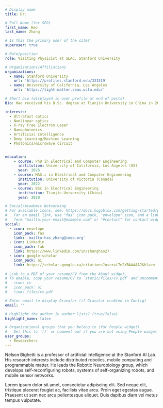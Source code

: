 ```yaml
---
# Display name
title: Dr. 

# Full Name (for SEO)
first_name: Hao
last_name: Zhang

# Is this the primary user of the site?
superuser: true

# Role/position
role: Visiting Physicist at SLAC, Stanford University

# Organizations/Affiliations
organizations:
  - name: Stanford University
    url: 'https://profiles.stanford.edu/331519'
  - name: University of California, Los Angeles
    url: 'https://light-matter.seas.ucla.edu/'

# Short bio (displayed in user profile at end of posts)
Bio: Hao received his B.Sc. degree at Tianjin University in China in 2020 before pursuing his MAS.c degree at the University of Victoria in Canada. He is one of the Quantum BC scholars and the Canada NSERC QC CREATE Scholar. Previously, he worked in RF and microwave engineering and since September 2020, he focused on nonlinear optics and plasmon-enhanced optical trapping. Currently, he is a Ph.D. student at the University of California, Los Angeles, supervised by Dr. Sergio Carbajo, and is also a visiting student at SLAC. In his free time, he likes hiking, playing basketball, astronomical observation, and painting.

interests:
  - Ultrafast optics
  - Nonlinear optics
  - X-ray Free Electron Laser
  - Nanophotonics
  - Artificial Intelligence
  - Deep Learning/Machine Learning
  - Photonics/microwave circuit
  

education:
    - course: PhD in Electrical and Computer Engineering
      institution: University of California, Los Angeles (US)
      year: 2026
    - course: MAS.c in Electrical and Computer Engineering
      institution: University of Victoria (Canada)
      year: 2022
    - course: BSc in Electrical Engineering
      institution: Tianjin University (China)
      year: 2020

# Social/Academic Networking
# For available icons, see: https://docs.hugoblox.com/getting-started/page-builder/#icons
#   For an email link, use "fas" icon pack, "envelope" icon, and a link in the
#   form "mailto:your-email@example.com" or "#contact" for contact widget.
social:
  - icon: envelope
    icon_pack: fas
    link: 'mailto:hao_zhang@ieee.org'
  - icon: Linkedin
    icon_pack: fab
    link: https://www.linkedin.com/in/zhanghao27
  - icon: google-scholar
    icon_pack: ai
    link: https://scholar.google.ca/citations?user=L7n2XRAAAAAJ&hl=en
  
# Link to a PDF of your resume/CV from the About widget.
# To enable, copy your resume/CV to `static/files/cv.pdf` and uncomment the lines below.
# - icon: cv
#   icon_pack: ai
#   link: files/cv.pdf

# Enter email to display Gravatar (if Gravatar enabled in Config)
email: ''

# Highlight the author in author lists? (true/false)
highlight_name: false

# Organizational groups that you belong to (for People widget)
#   Set this to `[]` or comment out if you are not using People widget.
user_groups:
  - Researchers
---
```


Nelson Bighetti is a professor of artificial intelligence at the Stanford AI Lab. His research interests include distributed robotics, mobile computing and programmable matter. He leads the Robotic Neurobiology group, which develops self-reconfiguring robots, systems of self-organizing robots, and mobile sensor networks.

Lorem ipsum dolor sit amet, consectetur adipiscing elit. Sed neque elit, tristique placerat feugiat ac, facilisis vitae arcu. Proin eget egestas augue. Praesent ut sem nec arcu pellentesque aliquet. Duis dapibus diam vel metus tempus vulputate.
